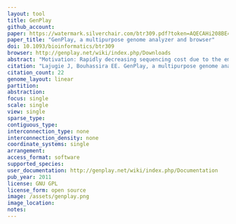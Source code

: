 ```yaml
---
layout: tool 
title: GenPlay
github_account: 
paper: https://watermark.silverchair.com/btr309.pdf?token=AQECAHi208BE49Ooan9kkhW_Ercy7Dm3ZL_9Cf3qfKAc485ysgAAAlswggJXBgkqhkiG9w0BBwagggJIMIICRAIBADCCAj0GCSqGSIb3DQEHATAeBglghkgBZQMEAS4wEQQMb4Y0cZOxRAGZM6kJAgEQgIICDqZyBj7h55Wj3n_QpiKJ9BIokxII5qkqZHrkCt5xDUp27J8apKZEsFBB2PwvuStMQXryPiOXypZ8bMHiu-5C_OntOUnFruLtXWk57mkOxG079IVPWRmJiRaq1Q-WgoUVmKOvJSfnPDm3_6t5KHhOHg1m2A9bVQryGvWES6PQDtfaBQwRH2o9oKHGX0MFFNtK1NOSf167E2S_luRsZld3quaLXc0wonqDEkV11TPsVaK74xw1aK9jzUXcluCaYo1i8gA5WRnz3IxZncK_JUTdGDVXyT-nNl0FJNAoWDFdSM61eSKUiKaq9AAHlnED6hIDYtURvKXxEedyQgYLP6tkhecLlnoby41BqIZNhtv9goTii7t4FiDjIb9DqqMvryUDutAief66MgjU6RGUcwvM8HBEI1Wz3Jvmaj-J8Zt8He1O2jP_5fQLjvKaLHezhqFu5vlYsUuZzBNPL6balo4Nc4HB7xlIeGZAdRkhdmLW1g4cL_dVmv1fvOHBNFjL01JYnNTR_BGcqG6XtRGLS9ah1Yf8-MFzcLGkapWwRa7uJ8v7fo1-e8HLYLUScGCdLytzwfA0fe_0jZTl9O0L0zOOWN5YX11BYPCNB-FRSJ2YQVZ4jHsdMvLH2CxPSvX4XkCdEuYmncVD0r7Xpjn0to6NO78r5_n7PzKkEkB4t7JchBx7tkWb75LRIB5inqilLmg
paper_title: "GenPlay, a multipurpose genome analyzer and browser"
doi: 10.1093/bioinformatics/btr309
browser: http://genplay.net/wiki/index.php/Downloads
abstract: "Motivation: Rapidly decreasing sequencing cost due to the emergence and improvement of massively parallel sequencing technologies has resulted in a dramatic increase in the quantity of data that needs to be analyzed. Therefore, software tools to process, visualize, analyze and integrate data produced on multiple platforms and using multiple methods are needed. Results: GenPlay is a fast, easy to use and stable tool for rapid analysis and data processing. It is written in Java and runs on all major operating systems. GenPlay recognizes a wide variety of common genomic data formats from microarray- or sequencingbased platforms and offers a library of operations (normalization, binning, smoothing) to process raw data into visualizable tracks. GenPlay displays tracks adapted to summarize gene structure, gene expression, repeat families, CPG islands, etc. as well as custom tracks to show the results of RNA-Seq, ChIP-Seq, TimEX-Seq and single nucleotide polymorphism (SNP) analysis. GenPlay can generate statistics (minimum, maximum, SD, correlation, etc.). The tools provided include Gaussian filter, peak finders, signal saturation, island finders. The software also offers graphical features such as scatter plots and bar charts to depict signal repartition. The library of operations is continuously growing based on the emerging needs."
citation: "Lajugie J, Bouhassira EE. GenPlay, a multipurpose genome analyzer and browser. Bioinformatics. academic.oup.com; 2011;27: 1889–1893."
citation_count: 22
genome_layout: linear
partition: 
abstraction: 
focus: single
scale: single
view: single
sparse_type: 
contiguous_type: 
interconnection_type: none
interconnection_density: none
coordinate_systems: single
arrangement: 
access_format: software
supported_species: 
user_documentation: http://genplay.net/wiki/index.php/Documentation
pub_year: 2011
license: GNU GPL
license_form: open source
image: /assets/genplay.png
image_location: 
notes: 
---
```

